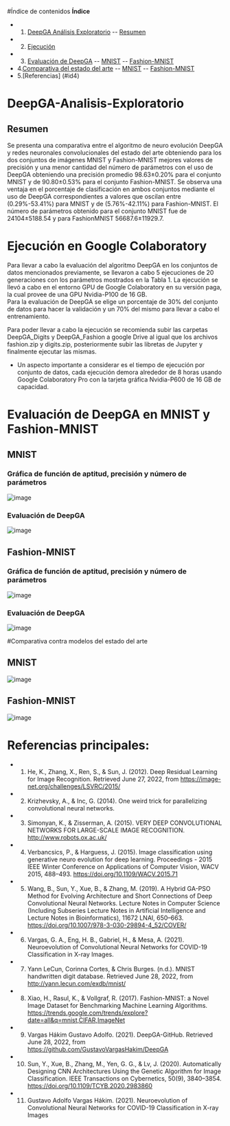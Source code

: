 #Índice de contenidos
**Índice**   
- 1. [DeepGA Análisis Exploratorio](#id1)
-- [Resumen](#id1-a)
- 2. [Ejecución](#ejec)
- 3. [Evaluación de DeepGA](#id2)
-- [MNIST](#id2-a)
-- [Fashion-MNIST](#id2-b)
- 4.[Comparativa del estado del arte](#id3)
-- [MNIST](#id3-a)
-- [Fashion-MNIST](#id3-b)
- 5.[Referencias] (#id4)
# DeepGA-Analisis-Exploratorio<a name="id1"></a>
## Resumen <a name="id1-a"></a>
Se presenta una comparativa entre el algoritmo de neuro evolución DeepGA y redes neuronales convolucionales del estado del arte obteniendo para los dos conjuntos de imágenes MNIST y Fashion-MNIST mejores valores de precisión y una menor cantidad del número de parámetros con el uso de DeepGA obteniendo una precisión promedio 98.63±0.20% para el conjunto MNIST y de 90.80±0.53% para el conjunto Fashion-MNIST. Se observa una ventaja en el porcentaje de clasificación en ambos conjuntos mediante el uso de DeepGA correspondientes a valores que oscilan entre (0.29%-53.41%) para MNIST y de (5.76%-42.11%) para Fashion-MNIST. El número de parámetros obtenido para el conjunto MNIST fue de 24104±5188.54 y para FashionMNIST 56687.6±11929.7.
# Ejecución en Google Colaboratory<a name="ejec"></a>
Para llevar a cabo la evaluación del algoritmo DeepGA en los conjuntos de datos mencionados previamente, se llevaron a cabo 5 ejecuciones de 20 generaciones con los parámetros mostrados en la Tabla 1.  La ejecución se llevó a cabo en el entorno GPU de Google Colaboratory en su versión paga, la cual provee de una GPU Nvidia-P100 de 16 GB.  
Para la evaluación de DeepGA se elige un porcentaje de 30% del conjunto de datos para hacer la validación y un 70% del mismo para llevar a cabo el entrenamiento. 

Para poder llevar a cabo la ejecución se recomienda subir las carpetas DeepGA_Digits y DeepGA_Fashion a google Drive al igual que los archivos fashion.zip y  digits.zip, posteriormente subir las libretas de Jupyter y finalmente ejecutar las mismas. 

- Un aspecto importante a considerar es el tiempo de ejecución por conjunto de datos, cada ejecución demora alrededor de 8 horas usando Google Colaboratory Pro con la tarjeta gráfica Nvidia-P600 de 16 GB de capacidad. 

# Evaluación de DeepGA en MNIST y Fashion-MNIST<a name="id2"></a>
## MNIST<a name="id2-a"></a>
### Gráfica de función de aptitud, precisión y número de parámetros<a name="id2-aa"></a>
![image](https://user-images.githubusercontent.com/10681481/176562187-60a2c7a5-7f7f-43c6-a00f-86b54c88f9d0.png)
### Evaluación de DeepGA<a name="id2-ab"></a>
![image](https://user-images.githubusercontent.com/10681481/176562296-be560383-b52c-449a-98eb-bb82a18d9935.png)

## Fashion-MNIST<a name="id2-b"></a>
### Gráfica de función de aptitud, precisión y número de parámetros<a name="id2-ba"></a>
![image](https://user-images.githubusercontent.com/10681481/176562264-20cd3883-f863-4176-8cc7-a93d020ddfb0.png)
### Evaluación de DeepGA<a name="id2-bb"></a>
![image](https://user-images.githubusercontent.com/10681481/176562372-2fdd2b74-8742-4346-b8c9-35b6bfd0e741.png)

#Comparativa contra modelos del estado del arte<a name="id3"></a>
## MNIST<a name="id3-a"></a>
![image](https://user-images.githubusercontent.com/10681481/176562564-531dc8b8-cc86-4cc3-b551-1e671c7ee28f.png)
## Fashion-MNIST<a name="id3-b"></a>
![image](https://user-images.githubusercontent.com/10681481/176562596-baf410f8-72e7-47b8-9e7b-23affcd81539.png)

# Referencias principales:<a name="id4"></a>
- 1.	He, K., Zhang, X., Ren, S., & Sun, J. (2012). Deep Residual Learning for Image Recognition. Retrieved June 27, 2022, from https://image-net.org/challenges/LSVRC/2015/
- 2.	Krizhevsky, A., & Inc, G. (2014). One weird trick for parallelizing convolutional neural networks.
- 3.	Simonyan, K., & Zisserman, A. (2015). VERY DEEP CONVOLUTIONAL NETWORKS FOR LARGE-SCALE IMAGE RECOGNITION. http://www.robots.ox.ac.uk/
- 4. Verbancsics, P., & Harguess, J. (2015). Image classification using generative neuro evolution for deep learning. Proceedings - 2015 IEEE Winter Conference on Applications of Computer Vision, WACV 2015, 488–493. https://doi.org/10.1109/WACV.2015.71
- 5. Wang, B., Sun, Y., Xue, B., & Zhang, M. (2019). A Hybrid GA-PSO Method for Evolving Architecture and Short Connections of Deep Convolutional Neural Networks. Lecture Notes in Computer Science (Including Subseries Lecture Notes in Artificial Intelligence and Lecture Notes in Bioinformatics), 11672 LNAI, 650–663. https://doi.org/10.1007/978-3-030-29894-4_52/COVER/
- 6.	Vargas, G. A., Eng, H. B., Gabriel, H., & Mesa, A. (2021). Neuroevolution of Convolutional Neural Networks for COVID-19 Classification in X-ray Images.
- 7. Yann LeCun, Corinna Cortes, & Chris Burges. (n.d.). MNIST handwritten digit database. Retrieved June 28, 2022, from http://yann.lecun.com/exdb/mnist/
- 8. Xiao, H., Rasul, K., & Vollgraf, R. (2017). Fashion-MNIST: a Novel Image Dataset for Benchmarking Machine Learning Algorithms. https://trends.google.com/trends/explore?date=all&q=mnist,CIFAR,ImageNet
- 9. Vargas Hákim Gustavo Adolfo. (2021). DeepGA-GitHub. Retrieved June 28, 2022, from https://github.com/GustavoVargasHakim/DeepGA
- 10.	Sun, Y., Xue, B., Zhang, M., Yen, G. G., & Lv, J. (2020). Automatically Designing CNN Architectures Using the Genetic Algorithm for Image Classification. IEEE Transactions on Cybernetics, 50(9), 3840–3854. https://doi.org/10.1109/TCYB.2020.2983860
- 11.	Gustavo Adolfo Vargas Hákim. (2021). Neuroevolution of Convolutional Neural Networks for COVID-19 Classification in X-ray Images
